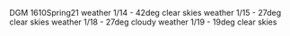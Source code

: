 DGM 1610Spring21
weather 1/14 - 42deg clear skies
weather 1/15 - 27deg clear skies
weather 1/18 - 27deg cloudy
weather 1/19 - 19deg clear skies